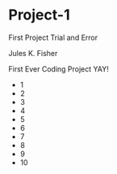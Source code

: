 # Project-1
First Project Trial and Error
<body>
    <p>Jules K. Fisher</p>
</body>
<div>First Ever Coding Project YAY!</div>
<ul class='main-list'>
    <li>1</li>
    <li>2</li>
    <li>3</li>
    <li>4</li>
    <li>5</li>
    <li>6</li>
    <li>7</li>
    <li>8</li>
    <li>9</li>
    <li>10</li>
</ul>
